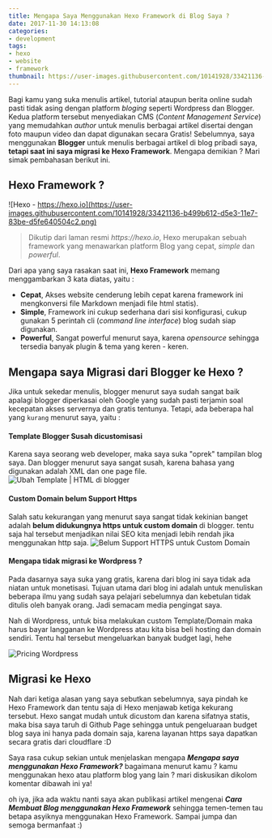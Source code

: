 ```yaml
---
title: Mengapa Saya Menggunakan Hexo Framework di Blog Saya ?
date: 2017-11-30 14:13:08
categories:
- development
tags:
- hexo
- website
- framework
thumbnail: https://user-images.githubusercontent.com/10141928/33421136-b499b612-d5e3-11e7-83be-d5fe640504c2.png
---
```

Bagi kamu yang suka menulis artikel, tutorial ataupun berita online sudah pasti tidak asing dengan platform _bloging_ seperti Wordpress dan Blogger. Kedua platform tersebut menyediakan CMS (_Content Management Service_) yang memudahkan _author_ untuk menulis berbagai artikel disertai dengan foto maupun video dan dapat digunakan secara Gratis! Sebelumnya, saya menggunakan **Blogger** untuk menulis berbagai artikel di blog pribadi saya, **tetapi saat ini saya migrasi ke Hexo Framework**. Mengapa demikian ? Mari simak pembahasan berikut ini. 
<!-- more -->
## Hexo Framework ?
![Hexo - https://hexo.io](https://user-images.githubusercontent.com/10141928/33421136-b499b612-d5e3-11e7-83be-d5fe640504c2.png)

> Dikutip dari laman resmi _https://hexo.io_, Hexo merupakan sebuah framework yang menawarkan platform Blog yang cepat, _simple_ dan _powerful_.

Dari apa yang saya rasakan saat ini, **Hexo Framework** memang menggambarkan 3 kata diatas, yaitu :
- **Cepat**, Akses website cenderung lebih cepat karena framework ini mengkonversi file Markdown menjadi file html statis).
- **Simple**, Framework ini cukup sederhana dari sisi konfigurasi, cukup gunakan 5 perintah cli (_command line interface_) blog sudah siap digunakan.
- **Powerful**, Sangat powerful menurut saya, karena _opensource_ sehingga tersedia banyak plugin & tema yang keren - keren.

## Mengapa saya Migrasi dari Blogger ke Hexo ?
Jika untuk sekedar menulis, blogger menurut saya sudah sangat baik apalagi blogger diperkasai oleh Google yang sudah pasti terjamin soal kecepatan akses servernya dan gratis tentunya. Tetapi, ada beberapa hal yang `kurang` menurut saya, yaitu :

#### Template Blogger Susah dicustomisasi
Karena saya seorang web developer, maka saya suka "oprek" tampilan blog saya. Dan blogger menurut saya sangat susah, karena bahasa yang digunakan adalah XML dan one page file.
![Ubah Template | HTML di blogger](https://user-images.githubusercontent.com/10141928/33421137-b4d09312-d5e3-11e7-8ac3-80a580d84d3f.png)

#### Custom Domain belum Support Https
Salah satu kekurangan yang menurut saya sangat tidak kekinian banget adalah **belum didukungnya https untuk custom domain** di blogger. tentu saja hal tersebut menjadikan nilai SEO kita menjadi lebih rendah jika menggunakan http saja.
![Belum Support HTTPS untuk Custom Domain](https://user-images.githubusercontent.com/10141928/33421135-b45b1db2-d5e3-11e7-875f-05db384a9119.png)

#### Mengapa tidak migrasi ke Wordpress ?
Pada dasarnya saya suka yang gratis, karena dari blog ini saya tidak ada niatan untuk monetisasi. Tujuan utama dari blog ini adalah untuk menuliskan beberapa ilmu yang sudah saya pelajari sebelumnya dan kebetulan tidak ditulis oleh banyak orang. Jadi semacam media pengingat saya.

Nah di Wordpress, untuk bisa melakukan custom Template/Domain maka harus bayar langganan ke Wordpress atau kita bisa beli hosting dan domain sendiri. Tentu hal tersebut mengeluarkan banyak budget lagi, hehe

![Pricing Wordpress](https://user-images.githubusercontent.com/10141928/33421287-21dfdb7a-d5e4-11e7-91ae-af3927340608.png)

## Migrasi ke Hexo
Nah dari ketiga alasan yang saya sebutkan sebelumnya, saya pindah ke Hexo Framework dan tentu saja di Hexo menjawab ketiga kekurang tersebut. Hexo sangat mudah untuk dicustom dan karena sifatnya statis, maka bisa saya taruh di Github Page sehingga untuk pengeluaraan budget blog saya ini hanya pada domain saja, karena layanan https saya dapatkan secara gratis dari cloudflare :D

Saya rasa cukup sekian untuk menjelaskan mengapa **_Mengapa saya menggunakan Hexo Framework?_** bagaimana menurut kamu ? kamu menggunakan hexo atau platform blog yang lain ? mari diskusikan dikolom komentar dibawah ini ya! 

oh iya, jika ada waktu nanti saya akan publikasi artikel mengenai **_Cara Membuat Blog menggunakan Hexo Framework_** sehingga temen-temen tau betapa asyiknya menggunakan Hexo Framework. Sampai jumpa dan semoga bermanfaat :)